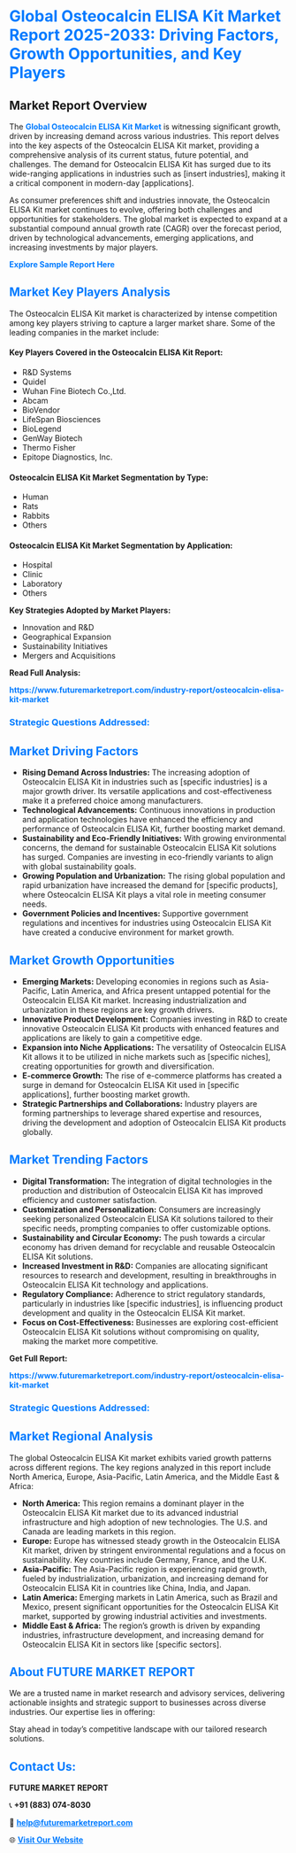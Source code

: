 <h1 style="color: #007BFF;">Global Osteocalcin ELISA Kit Market Report 2025-2033: Driving Factors, Growth Opportunities, and Key Players</h1>

<section id="overview">
<h2>Market Report Overview</h2>
<p>The <a href="https://www.futuremarketreport.com/industry-report/osteocalcin-elisa-kit-market" style="color: #007BFF; text-decoration: none;"><strong>Global Osteocalcin ELISA Kit Market</strong></a> is witnessing significant growth, driven by increasing demand across various industries. This report delves into the key aspects of the Osteocalcin ELISA Kit market, providing a comprehensive analysis of its current status, future potential, and challenges. The demand for Osteocalcin ELISA Kit has surged due to its wide-ranging applications in industries such as [insert industries], making it a critical component in modern-day [applications].</p>
<p>As consumer preferences shift and industries innovate, the Osteocalcin ELISA Kit market continues to evolve, offering both challenges and opportunities for stakeholders. The global market is expected to expand at a substantial compound annual growth rate (CAGR) over the forecast period, driven by technological advancements, emerging applications, and increasing investments by major players.</p>
</section>

<section id="overview">
<p><a href="https://www.futuremarketreport.com/request-sample/reportId=79344" style="color: #007BFF; text-decoration: none;"><strong>Explore Sample Report Here</strong></a></p>
</section>

<section id="key-players">
<h2 style="color: #007BFF;">Market Key Players Analysis</h2>
<p>The Osteocalcin ELISA Kit market is characterized by intense competition among key players striving to capture a larger market share. Some of the leading companies in the market include:</p>
<h4>Key Players Covered in the Osteocalcin ELISA Kit Report:</h4>
<ul><li>R&amp;D Systems</li><li>Quidel</li><li>Wuhan Fine Biotech Co.,Ltd.</li><li>Abcam</li><li>BioVendor</li><li>LifeSpan Biosciences</li><li>BioLegend</li><li>GenWay Biotech</li><li>Thermo Fisher</li><li>Epitope Diagnostics, Inc.</li></ul>
<h4>Osteocalcin ELISA Kit Market Segmentation by Type:</h4>
<ul><li>Human</li><li>Rats</li><li>Rabbits</li><li>Others</li></ul>

<h4>Osteocalcin ELISA Kit Market Segmentation by Application:</h4>
<ul><li>Hospital</li><li>Clinic</li><li>Laboratory</li><li>Others</li></ul>
<p><strong>Key Strategies Adopted by Market Players:</strong></p>
<ul>
<li>Innovation and R&D</li>
<li>Geographical Expansion</li>
<li>Sustainability Initiatives</li>
<li>Mergers and Acquisitions</li>
</ul>
</section>

<section>
<p><strong>Read Full Analysis: </strong></p><a href="https://www.futuremarketreport.com/industry-report/osteocalcin-elisa-kit-market" style="color: #007BFF; text-decoration: none;"><strong>https://www.futuremarketreport.com/industry-report/osteocalcin-elisa-kit-market</strong></a>
<h3 style="color: #007BFF;">Strategic Questions Addressed:</h3>
</section>

<section id="driving-factors">
<h2 style="color: #007BFF;">Market Driving Factors</h2>
<ul>
<li><strong>Rising Demand Across Industries:</strong> The increasing adoption of Osteocalcin ELISA Kit in industries such as [specific industries] is a major growth driver. Its versatile applications and cost-effectiveness make it a preferred choice among manufacturers.</li>
<li><strong>Technological Advancements:</strong> Continuous innovations in production and application technologies have enhanced the efficiency and performance of Osteocalcin ELISA Kit, further boosting market demand.</li>
<li><strong>Sustainability and Eco-Friendly Initiatives:</strong> With growing environmental concerns, the demand for sustainable Osteocalcin ELISA Kit solutions has surged. Companies are investing in eco-friendly variants to align with global sustainability goals.</li>
<li><strong>Growing Population and Urbanization:</strong> The rising global population and rapid urbanization have increased the demand for [specific products], where Osteocalcin ELISA Kit plays a vital role in meeting consumer needs.</li>
<li><strong>Government Policies and Incentives:</strong> Supportive government regulations and incentives for industries using Osteocalcin ELISA Kit have created a conducive environment for market growth.</li>
</ul>
</section>

<section id="growth-opportunities">
<h2 style="color: #007BFF;">Market Growth Opportunities</h2>
<ul>
<li><strong>Emerging Markets:</strong> Developing economies in regions such as Asia-Pacific, Latin America, and Africa present untapped potential for the Osteocalcin ELISA Kit market. Increasing industrialization and urbanization in these regions are key growth drivers.</li>
<li><strong>Innovative Product Development:</strong> Companies investing in R&D to create innovative Osteocalcin ELISA Kit products with enhanced features and applications are likely to gain a competitive edge.</li>
<li><strong>Expansion into Niche Applications:</strong> The versatility of Osteocalcin ELISA Kit allows it to be utilized in niche markets such as [specific niches], creating opportunities for growth and diversification.</li>
<li><strong>E-commerce Growth:</strong> The rise of e-commerce platforms has created a surge in demand for Osteocalcin ELISA Kit used in [specific applications], further boosting market growth.</li>
<li><strong>Strategic Partnerships and Collaborations:</strong> Industry players are forming partnerships to leverage shared expertise and resources, driving the development and adoption of Osteocalcin ELISA Kit products globally.</li>
</ul>
</section>

<section id="trending-factors">
<h2 style="color: #007BFF;">Market Trending Factors</h2>
<ul>
<li><strong>Digital Transformation:</strong> The integration of digital technologies in the production and distribution of Osteocalcin ELISA Kit has improved efficiency and customer satisfaction.</li>
<li><strong>Customization and Personalization:</strong> Consumers are increasingly seeking personalized Osteocalcin ELISA Kit solutions tailored to their specific needs, prompting companies to offer customizable options.</li>
<li><strong>Sustainability and Circular Economy:</strong> The push towards a circular economy has driven demand for recyclable and reusable Osteocalcin ELISA Kit solutions.</li>
<li><strong>Increased Investment in R&D:</strong> Companies are allocating significant resources to research and development, resulting in breakthroughs in Osteocalcin ELISA Kit technology and applications.</li>
<li><strong>Regulatory Compliance:</strong> Adherence to strict regulatory standards, particularly in industries like [specific industries], is influencing product development and quality in the Osteocalcin ELISA Kit market.</li>
<li><strong>Focus on Cost-Effectiveness:</strong> Businesses are exploring cost-efficient Osteocalcin ELISA Kit solutions without compromising on quality, making the market more competitive.</li>
</ul>
</section>

<section>
<p><strong>Get Full Report: </strong></p><a href="https://www.futuremarketreport.com/industry-report/osteocalcin-elisa-kit-market" style="color: #007BFF; text-decoration: none;"><strong>https://www.futuremarketreport.com/industry-report/osteocalcin-elisa-kit-market</strong></a>
<h3 style="color: #007BFF;">Strategic Questions Addressed:</h3>
</section>


<section id="regional-analysis">
<h2 style="color: #007BFF;">Market Regional Analysis</h2>
<p>The global Osteocalcin ELISA Kit market exhibits varied growth patterns across different regions. The key regions analyzed in this report include North America, Europe, Asia-Pacific, Latin America, and the Middle East & Africa:</p>
<ul>
<li><strong>North America:</strong> This region remains a dominant player in the Osteocalcin ELISA Kit market due to its advanced industrial infrastructure and high adoption of new technologies. The U.S. and Canada are leading markets in this region.</li>
<li><strong>Europe:</strong> Europe has witnessed steady growth in the Osteocalcin ELISA Kit market, driven by stringent environmental regulations and a focus on sustainability. Key countries include Germany, France, and the U.K.</li>
<li><strong>Asia-Pacific:</strong> The Asia-Pacific region is experiencing rapid growth, fueled by industrialization, urbanization, and increasing demand for Osteocalcin ELISA Kit in countries like China, India, and Japan.</li>
<li><strong>Latin America:</strong> Emerging markets in Latin America, such as Brazil and Mexico, present significant opportunities for the Osteocalcin ELISA Kit market, supported by growing industrial activities and investments.</li>
<li><strong>Middle East & Africa:</strong> The region’s growth is driven by expanding industries, infrastructure development, and increasing demand for Osteocalcin ELISA Kit in sectors like [specific sectors].</li>
</ul>
</section>

<footer>
<h2 style="color: #007BFF;">About FUTURE MARKET REPORT</h2>
<p>We are a trusted name in market research and advisory services, delivering actionable insights and strategic support to businesses across diverse industries. Our expertise lies in offering:</p>

<p>Stay ahead in today’s competitive landscape with our tailored research solutions.</p>

<h2 style="color: #007BFF;">Contact Us:</h2>
<p><strong>FUTURE MARKET REPORT</strong></p>
<p>📞 <strong>+91 (883) 074-8030</strong></p>
<p>📧 <strong><a href="mailto:help@futuremarketreport.com" style="color: #007BFF;">help@futuremarketreport.com</a></strong></p>
<p>🌐 <strong><a href="https://www.futuremarketreport.com/" style="color: #007BFF;">Visit Our Website</a></strong></p>
</footer>